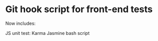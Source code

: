 Git hook script for front-end tests
=================

Now includes:

JS unit test: Karma Jasmine bash script
